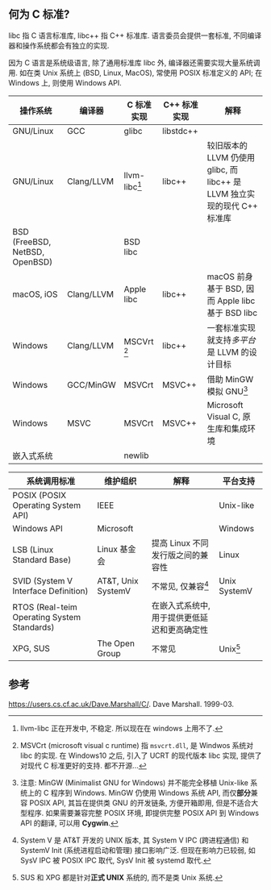 ## 何为 C 标准?

libc 指 C 语言标准库, libc++ 指 C++ 标准库. 语言委员会提供一套标准, 不同编译器和操作系统都会有独立的实现. 

因为 C 语言是系统级语言, 除了通用标准库 libc 外, 编译器还需要实现大量系统调用. 如在类 Unix 系统上 (BSD, Linux, MacOS), 常使用 POSIX 标准定义的 API; 在 Windows 上, 则使用 Windows API.

| 操作系统                       | 编译器     | C 标准实现 | C++ 标准实现 | 解释                                                                      |
| ------------------------------ | ---------- | ---------- | ------------ | ------------------------------------------------------------------------- |
| GNU/Linux                      | GCC        | glibc      | libstdc++    |                                                                           |
| GNU/Linux                      | Clang/LLVM | llvm-libc[^2]  | libc++       | 较旧版本的 LLVM 仍使用 glibc, 而 libc++ 是 LLVM 独立实现的现代 C++ 标准库 |
| BSD (FreeBSD, NetBSD, OpenBSD) |            | BSD libc   |              |                                                                           |
| macOS, iOS                     | Clang/LLVM | Apple libc | libc++       | macOS 前身基于 BSD, 因而 Apple libc 基于 BSD libc                            |
| Windows                        | Clang/LLVM | MSCVrt [^3]      | libc++             | 一套标准实现就支持*多平台*是 LLVM 的设计目标                                             |
| Windows                        | GCC/MinGW  | MSVCrt     | MSVC++             | 借助 MinGW 模拟 GNU[^1]                                                   |
| Windows                        | MSVC       | MSVCrt     | MSVC++       | Microsoft Visual C, 原生库和集成环境                                      |
| 嵌入式系统                     |            | newlib     |              |                                                                           |

[^1]: 注意: MinGW  (Minimalist GNU for Windows) 并不能完全移植 Unix-like 系统上的 C 程序到 Windows. MinGW 仍使用 Windows 系统 API, 而仅**部分**兼容 POSIX API, 其旨在提供类 GNU 的开发链条, 方便开箱即用, 但是不适合大型程序. 如果需要兼容完整 POSIX 环境, 即提供完整 POSIX API 到 Windows API 的翻译, 可以用 **Cygwin**.

[^2]: llvm-libc 正在开发中, 不稳定. 所以现在在 windows 上用不了.

[^3]: MSVCrt (microsoft visual c runtime) 指 `msvcrt.dll`, 是 Windwos 系统对 libc 的实现. 在 Windows10 之后, 引入了 UCRT 的现代版本 libc 实现, 提供了对现代 C 标准更好的支持. 都不开源...


| 系统调用标准                                    | 维护组织           | 解释                                       | 平台支持      |
| ------------------------------------------- | ------------------ | ------------------------------------------ | ------------- |
| POSIX (POSIX Operating System API)                                     | IEEE               |                                            | Unix-like     |
| Windows API                                 | Microsoft          |                                            | Windows       |
| LSB (Linux Standard Base)                   | Linux 基金会       | 提高 Linux 不同发行版之间的兼容性          | Linux         |
| SVID (System V Interface Definition)        | AT&T, Unix SystemV | 不常见, 仅兼容[^5]            | Unix SystemV |
| RTOS (Real-teim Operating System Standards) |                    | 在嵌入式系统中, 用于提供更低延迟和更高确定性 |               |
| XPG, SUS                                     | The Open Group     |   不常见                                         | Unix[^4]          |

[^4]: SUS 和 XPG 都是针对**正式 UNIX** 系统的, 而不是类 Unix 系统. 
[^5]: System V 是 AT&T 开发的 UNIX 版本, 其 System V IPC (跨进程通信) 和 SystemV Init (系统进程启动和管理) 接口影响广泛. 但现在影响力已较弱, 如 SysV IPC 被 POSIX IPC 取代, SysV Init 被 systemd 取代.

## 参考

https://users.cs.cf.ac.uk/Dave.Marshall/C/. Dave Marshall. 1999-03.